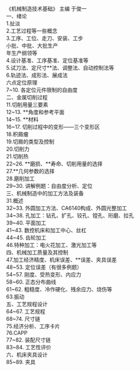 


























《机械制造技术基础》 主编 于俊一  
一、绪论  
1.扯淡  
2.工艺过程等一些概念  
3.工序、工位、走刀、安装、工步  
小批、中批、大批生产  
年生产纲领等  
4.设计基准、工序基准、定位基准等  
5.试刀法、定尺寸**法、调整法、自动控制法等  
6.轨迹法、成形法、展成法  
六点定位原理  
7~10. 各定位元件限制的自由度  
二、金属切削过程  
11.切削用量三要素  
12~13. **角度和参考平面  
14~15. **材料  
16~17. 切削过程中的变形——三个变形区  
18.积屑瘤  
19.切屑的类型及控制  
20.切削力  
21.切削热  
22~26. **磨损、**寿命、切削用量的选择  
27.**几何参数的选择  
28.磨削加工  
29~30. 讲解例题：自由度分析、定位  
三、机械制造中的加工方法及装备  
31.概述  
32~33. 外圆加工方法、CA6140构成、外圆光整加工  
34~38. 孔加工：钻孔、扩孔、铰孔、镗孔、珩磨、拉孔  
39~40. 平面加工  
41~43. 数控机床和加工中心、丝杠  
44~45. 齿轮加工  
46.特种加工：电火花加工、激光加工等  
四、机械加工质量及其控制  
47.加工经济精度、机床误差、**误差、夹具误差  
48~53. 定位误差（有很多例题）  
54~57. 刚度、受热变形、内应力  
58~60. 正态分布曲线  
61~62. 粗糙度、冷作硬化、残余应力、烧伤等  
63.振动  
五、工艺规程设计  
64~67. 工艺规程  
68~74. 尺寸链  
75.经济分析、工序卡片  
76.CAPP  
77~82. 装配尺寸链  
83~84. 工艺性评价  
六、机床夹具设计  
85~89. 夹具










































